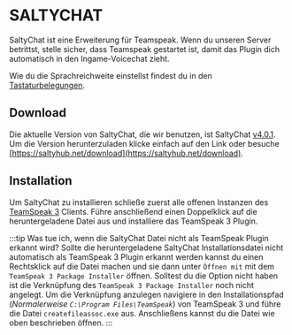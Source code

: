 # SALTYCHAT

SaltyChat ist eine Erweiterung für Teamspeak. Wenn du unseren Server betrittst, stelle sicher, dass Teamspeak gestartet ist, damit das Plugin dich automatisch in den Ingame-Voicechat zieht.

Wie du die Sprachreichweite einstellst findest du in den [Tastaturbelegungen](../keyboard-console/tastaturbelegung.md).

## Download

Die aktuelle Version von SaltyChat, die wir benutzen, ist SaltyChat [v4.0.1](https://saltyhub.net/download). Um die Version herunterzuladen klicke einfach auf den Link oder besuche [https://saltyhub.net/download](https://saltyhub.net/download).

## Installation

Um SaltyChat zu installieren schließe zuerst alle offenen Instanzen des [TeamSpeak 3](https://www.teamspeak.com/en/downloads/) Clients. Führe anschließend einen Doppelklick auf die heruntergeladene Datei aus und installiere das TeamSpeak 3 Plugin.

:::tip Was tue ich, wenn die SaltyChat Datei nicht als TeamSpeak Plugin erkannt wird?
Sollte die heruntergeladene SaltyChat Installationsdatei nicht automatisch als TeamSpeak 3 Plugin erkannt werden kannst du einen Rechtsklick auf die Datei machen und sie dann unter `Öffnen mit` mit dem `TeamSpeak 3 Package Installer` öffnen. Solltest du die Option nicht haben ist die Verknüpfung des `TeamSpeak 3 Package Installer` noch nicht angelegt. Um die Verknüpfung anzulegen navigiere in den Installationspfad (_Normalerweise `C:\Program Files\TeamSpeak`_) von TeamSpeak 3  und führe die Datei `createfileassoc.exe` aus. Anschließens kannst du die Datei wie oben beschrieben öffnen.
:::
